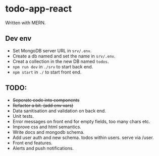 # todo-app-react

Written with MERN.

## Dev env
- Set MongoDB server URL in `srv/.env`.
- Create a db named and set the name in `srv/.env`.
- Creat a collection in the new DB named `todos`.
- `npm run dev` in `./srv` to start back end.
- `npm start` in `./` to start front end.


## TODO:
- ~~Seperate code into components~~
- ~~Refactor a bit. (add env vars)~~
- Data sanitisation and validation on back end.
- Unit tests.
- Error messages on front end for empty fields, too many chars etc.
- Improve css and html semantics.
- Write docs and mongodb schema.
- Add user auth and new schema. todos within users. serve via /user.
- Front end features.
- Alerts and push notifications.
